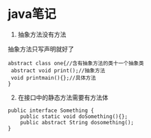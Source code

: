 # java笔记

1. 抽象方法没有方法

抽象方法只写声明就好了

```
abstract class one{//含有抽象方法的类十一个抽象类
 abstract void print();//抽象方法
 void printmain(){};//具体方法
}
```
2. 在接口中的静态方法需要有方法体

```
public interface Something {
    public static void doSomething(){};
    public abstract String dosomething();
}
```
 


